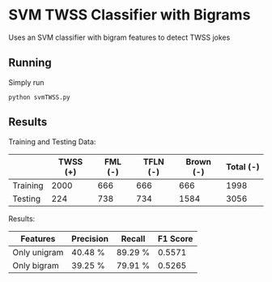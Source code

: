 # SVM TWSS Classifier with Bigrams

Uses an SVM classifier with bigram features to detect TWSS jokes

## Running

Simply run

```
python svmTWSS.py
```

## Results


Training and Testing Data:

| | TWSS (+) | FML (-) | TFLN (-) | Brown (-) | Total (-) |
| --- | --- | --- | --- | --- | --- |
| Training | 2000 | 666 | 666 | 666 | 1998 |
| Testing | 224 | 738 | 734 | 1584 | 3056 |

Results:

| Features | Precision | Recall | F1 Score |
| --- | --- | --- | --- |
| Only unigram | 40.48 % | 89.29 % | 0.5571 |
| Only bigram | 39.25 % | 79.91 % | 0.5265 |

